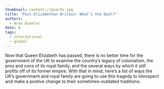 ```yaml
---
thumbnail: content://guards.jpg
title: "Post-Elizabethan Britain: What’s the Deal?"
authors:
  - Wren Buehler
date: 8
tags:
  - international
  - global
---
```


Now that Queen Elizabeth has passed, there is no better time for the government of the UK to examine the country’s legacy of colonialism, the pros and cons of its royal family, and the several ways by which it *still* profits off of its former empire. With that in mind, here’s a list of ways the UK’s government and royal family are going to use this tragedy to introspect and make a postive change to their sometimes-outdated traditions:



